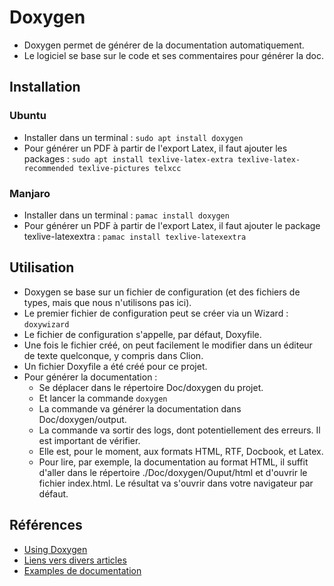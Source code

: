 # Doxygen
* Doxygen permet de générer de la documentation automatiquement.
* Le logiciel se base sur le code et ses commentaires pour générer la doc.
## Installation
### Ubuntu
* Installer dans un terminal : ```sudo apt install doxygen```
* Pour générer un PDF à partir de l'export Latex, il faut ajouter les packages : ```sudo apt install texlive-latex-extra texlive-latex-recommended texlive-pictures telxcc```
### Manjaro
* Installer dans un terminal : ```pamac install doxygen```
* Pour générer un PDF à partir de l'export Latex, il faut ajouter le package texlive-latexextra : ```pamac install texlive-latexextra```
## Utilisation
* Doxygen se base sur un fichier de configuration (et des fichiers de types, mais que nous n'utilisons pas ici).
* Le premier fichier de configuration peut se créer via un Wizard : ```doxywizard```
* Le fichier de configuration s'appelle, par défaut, Doxyfile.
* Une fois le fichier créé, on peut facilement le modifier dans un éditeur de texte quelconque, y compris dans Clion.
* Un fichier Doxyfile a été créé pour ce projet.
* Pour générer la documentation :
  * Se déplacer dans le répertoire Doc/doxygen du projet.
  * Et lancer la commande ```doxygen```
  * La commande va générer la documentation dans Doc/doxygen/output.
  * La commande va sortir des logs, dont potentiellement des erreurs. Il est important de vérifier.
  * Elle est, pour le moment, aux formats HTML, RTF, Docbook, et Latex.
  * Pour lire, par exemple, la documentation au format HTML, il suffit d'aller dans le répertoire ./Doc/doxygen/Ouput/html et d'ouvrir le fichier index.html. Le résultat va s'ouvrir dans votre navigateur par défaut.
## Références
* [Using Doxygen](https://lugatgt.org/2002/05/30/using-doxygen/)
* [Liens vers divers articles](https://www.doxygen.nl/articles.html)
* [Examples de documentation](https://wiki.scilab.org/Doxygen%20documentation%20Examples)
